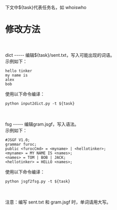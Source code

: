 下文中${task}代表任务名，如 whoiswho<br />

修改方法
=====
<br />
<br />
dict
-----
编辑${task}/sent.txt，写入可能出现的词语。<br />
示例如下：<br />

    hello tinker
    my name is
    alex
    bob

使用以下命令编译：

    python input2dict.py -t ${task}

<br />
<br />
fsg
-----
编辑gram.jsgf，写入语法。<br />
示例如下：

    #JSGF V1.0;
    grammar furoc;
    public <furocCmd> = <myname> | <hellotinker>;
    <myname> = MY NAME IS <names>;
    <names> = TOM | BOB | JACK;
    <hellotinker> = HELLO <names>;

使用以下命令编译：

    python jsgf2fsg.py -t ${task}

<br />
<br />
注意：编写 sent.txt 和 gram.jsgf 时，单词请用大写。<br />

